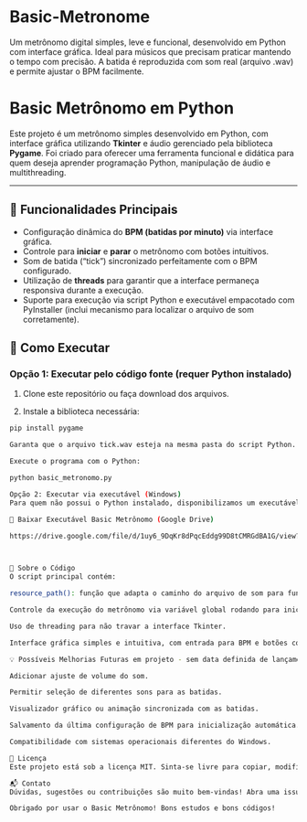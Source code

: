 # Basic-Metronome
Um metrônomo digital simples, leve e funcional, desenvolvido em Python com interface gráfica. Ideal para músicos que precisam praticar mantendo o tempo com precisão. A batida é reproduzida com som real (arquivo .wav) e permite ajustar o BPM facilmente.
# Basic Metrônomo em Python

Este projeto é um metrônomo simples desenvolvido em Python, com interface gráfica utilizando **Tkinter** e áudio gerenciado pela biblioteca **Pygame**. Foi criado para oferecer uma ferramenta funcional e didática para quem deseja aprender programação Python, manipulação de áudio e multithreading.

---

## 📌 Funcionalidades Principais

- Configuração dinâmica do **BPM (batidas por minuto)** via interface gráfica.
- Controle para **iniciar** e **parar** o metrônomo com botões intuitivos.
- Som de batida (“tick”) sincronizado perfeitamente com o BPM configurado.
- Utilização de **threads** para garantir que a interface permaneça responsiva durante a execução.
- Suporte para execução via script Python e executável empacotado com PyInstaller (inclui mecanismo para localizar o arquivo de som corretamente).

## 🎯 Como Executar

### Opção 1: Executar pelo código fonte (requer Python instalado)

1. Clone este repositório ou faça download dos arquivos.

2. Instale a biblioteca necessária:

```bash
pip install pygame

Garanta que o arquivo tick.wav esteja na mesma pasta do script Python.

Execute o programa com o Python:

python basic_metronomo.py

Opção 2: Executar via executável (Windows)
Para quem não possui o Python instalado, disponibilizamos um executável pronto para uso. Basta baixar, descompactar (se necessário) e executar:

🔗 Baixar Executável Basic Metrônomo (Google Drive)

https://drive.google.com/file/d/1uy6_9DqKr8dPqcEddg99D8tCMRGdBA1G/view?usp=drive_link



📝 Sobre o Código
O script principal contém:

resource_path(): função que adapta o caminho do arquivo de som para funcionar tanto em modo script quanto quando empacotado com PyInstaller.

Controle da execução do metrônomo via variável global rodando para iniciar/parar o loop de batidas.

Uso de threading para não travar a interface Tkinter.

Interface gráfica simples e intuitiva, com entrada para BPM e botões coloridos para iniciar e parar.

💡 Possíveis Melhorias Futuras em projeto - sem data definida de lançamento.

Adicionar ajuste de volume do som.

Permitir seleção de diferentes sons para as batidas.

Visualizador gráfico ou animação sincronizada com as batidas.

Salvamento da última configuração de BPM para inicialização automática.

Compatibilidade com sistemas operacionais diferentes do Windows.

📄 Licença
Este projeto está sob a licença MIT. Sinta-se livre para copiar, modificar e redistribuir.

📬 Contato
Dúvidas, sugestões ou contribuições são muito bem-vindas! Abra uma issue ou envie mensagem.

Obrigado por usar o Basic Metrônomo! Bons estudos e bons códigos!
